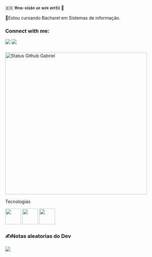 🇧🇷  𝕭𝖊𝖒-𝖛𝖎𝖓𝖉𝖔 𝖆𝖔 𝖒𝖊𝖚 𝖕𝖊𝖗𝖋𝖎𝖑  🪽
 
 
 📖Estou cursando Bacharel em Sistemas de informação.
### Connect with me:

<div>
  <a href="https://instagram.com/gabriel_vesal?igshid=OGQ5ZDc2ODk2ZA==" target="_blank"><img src="https://img.shields.io/badge/-Instagram-%23E4405F?style=for-the-badge&logo=instagram&logoColor=white" target="_blank"></a>
  <a href="http://linkedin.com/in/gabrielvesal" target="_blank"><img src="https://img.shields.io/badge/-LinkedIn-%230077B5?style=for-the-badge&logo=linkedin&logoColor=white" target="_blank"></a> 

  
  ###

</div>
<div align="left">
<img width="450em" alt="Status Github Gabriel" src="https://github-readme-stats.vercel.app/api?username=GabrielVesal&show_icons=true&theme=dracula" />
</div>

Tecnologias
<div>
    <img height='50em' src="https://cdn.worldvectorlogo.com/logos/python-5.svg">
    <img height='50em' src="https://cdn.worldvectorlogo.com/logos/c-1.svg"svg">
    <img height='50em' src="https://cdn.worldvectorlogo.com/logos/notion-logo-1.svg"svg">
  </div>
 
### ✍️Notas aleatorias do Dev
![](https://quotes-github-readme.vercel.app/api?type=horizontal&theme=vue)
